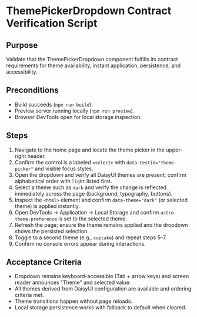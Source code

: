 # ThemePickerDropdown Contract Verification Script

## Purpose
Validate that the ThemePickerDropdown component fulfills its contract requirements for theme availability, instant application, persistence, and accessibility.

## Preconditions
- Build succeeds (`npm run build`).
- Preview server running locally (`npm run preview`).
- Browser DevTools open for local storage inspection.

## Steps
1. Navigate to the home page and locate the theme picker in the upper-right header.
2. Confirm the control is a labeled `<select>` with `data-testid="theme-picker"` and visible focus styles.
3. Open the dropdown and verify all DaisyUI themes are present; confirm alphabetical order with `light` listed first.
4. Select a theme such as `dark` and verify the change is reflected immediately across the page (background, typography, buttons).
5. Inspect the `<html>` element and confirm `data-theme="dark"` (or selected theme) is applied instantly.
6. Open DevTools → Application → Local Storage and confirm `astro-theme-preference` is set to the selected theme.
7. Refresh the page; ensure the theme remains applied and the dropdown shows the persisted selection.
8. Toggle to a second theme (e.g., `cupcake`) and repeat steps 5–7.
9. Confirm no console errors appear during interactions.

## Acceptance Criteria
- Dropdown remains keyboard-accessible (Tab + arrow keys) and screen reader announces "Theme" and selected value.
- All themes derived from DaisyUI configuration are available and ordering criteria met.
- Theme transitions happen without page reloads.
- Local storage persistence works with fallback to default when cleared.
